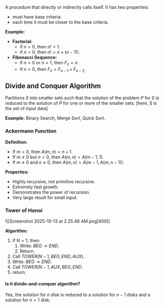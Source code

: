 A procedure that directly or indirectly calls itself. It has two properties:
- must have base criteria.
- each time it must be closer to the base criteria.

**Example:**
- **Factorial:**
	- if $n=0$, then $n!=1$.
	- if $n > 0$, then $n!=n\times (n-1)!$.
- **Fibonacci Sequence:**
	- if $n=0$ or $n=1$, then $F_n=n$.
	- if $n>0$, then $F_n=F_{n-1} + F_{n-2}$.

## Divide and Conquer Algorithm

Partitions $S$ into smaller sets such that the solution of the problem $P$ for $S$ is reduced to the solution of $P$ for one or more of the smaller sets.
$\text{[here, S is the set of input data]}$

**Example:** Binary Search, Merge Sort, Quick Sort.

### Ackermann Function

**Definition:**
- If $m=0$, then $A(m,n) = n+1$.
- If $m \neq 0$ but $n=0$, then $A(m,n)=A(m-1,1)$.
- If $m\neq 0$ and $n\neq 0$, then $A(m,n) = A(m-1, A(m, n-1))$.

**Properties:**
- Highly recursive, not primitive recursive.
- Extremely fast growth.
- Demonstrates the power of recursion.
- Very large result for small input.

### Tower of Hanoi

![[Screenshot 2025-10-13 at 2.25.48 AM.png|400]]


**Algorithm:**
1. If $N=1$, then:
	1. Write$:$ $BEG \rightarrow END.$
	2. Return.
2. Call $TOWER(N-1,BEG,END,AUX)$.
3. Write$:$ $BEG \rightarrow END$.
4. Call $TOWER(N-1,AUX,BEG,END$.
5. return.


#### Is it divide-and-conquer algorithm?
Yes, the solution for $n$ disk is reduced to a solution for $n-1$ disks and
a solution for $n = 1$ disk.